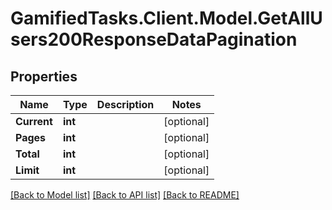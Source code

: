 # GamifiedTasks.Client.Model.GetAllUsers200ResponseDataPagination

## Properties

Name | Type | Description | Notes
------------ | ------------- | ------------- | -------------
**Current** | **int** |  | [optional] 
**Pages** | **int** |  | [optional] 
**Total** | **int** |  | [optional] 
**Limit** | **int** |  | [optional] 

[[Back to Model list]](../../README.md#documentation-for-models) [[Back to API list]](../../README.md#documentation-for-api-endpoints) [[Back to README]](../../README.md)

